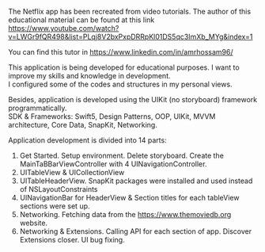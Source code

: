 The Netflix app has been recreated from video tutorials. The author of this educational material can be found at this link https://www.youtube.com/watch?v=LWGr9fQR498&list=PLqj8V2bxPxpDRRpKl01DS5qc3ImXb_MYg&index=1

You can find this tutor in https://www.linkedin.com/in/amrhossam96/

This application is being developed for educational purposes. I want to improve my skills and knowledge in development.  
I configured some of the codes and structures in my personal views.

Besides, application is developed using the UIKit (no storyboard) framework programmatically.  
SDK & Frameworks: Swift5, Design Patterns, OOP, UIKit, MVVM architecture, Core Data, SnapKit, Networking.

Application development is divided into 14 parts:
1) Get Started. Setup environment. Delete storyboard. Create the MainTaBBarViewController with 4 UINavigationController.
2) UITableView & UICollectionView
3) UITableHeaderView. SnapKit packages were installed and used instead of NSLayoutConstraints
4) UINavigationBar for HeaderView & Section titles for each tableView sections were set up.
5) Networking. Fetching data from the https://www.themoviedb.org website.
6) Networking & Extensions. Calling API for each section of app. Discover Extensions closer. UI bug fixing.
